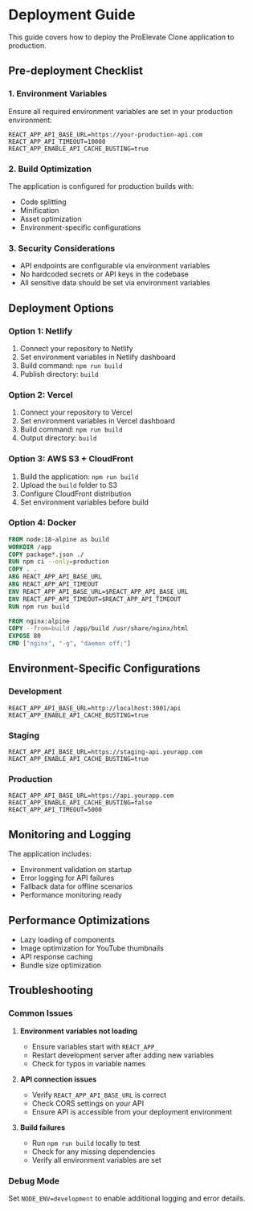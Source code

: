 # Deployment Guide

This guide covers how to deploy the ProElevate Clone application to production.

## Pre-deployment Checklist

### 1. Environment Variables
Ensure all required environment variables are set in your production environment:

```env
REACT_APP_API_BASE_URL=https://your-production-api.com
REACT_APP_API_TIMEOUT=10000
REACT_APP_ENABLE_API_CACHE_BUSTING=true
```

### 2. Build Optimization
The application is configured for production builds with:
- Code splitting
- Minification
- Asset optimization
- Environment-specific configurations

### 3. Security Considerations
- API endpoints are configurable via environment variables
- No hardcoded secrets or API keys in the codebase
- All sensitive data should be set via environment variables

## Deployment Options

### Option 1: Netlify
1. Connect your repository to Netlify
2. Set environment variables in Netlify dashboard
3. Build command: `npm run build`
4. Publish directory: `build`

### Option 2: Vercel
1. Connect your repository to Vercel
2. Set environment variables in Vercel dashboard
3. Build command: `npm run build`
4. Output directory: `build`

### Option 3: AWS S3 + CloudFront
1. Build the application: `npm run build`
2. Upload the `build` folder to S3
3. Configure CloudFront distribution
4. Set environment variables before build

### Option 4: Docker
```dockerfile
FROM node:18-alpine as build
WORKDIR /app
COPY package*.json ./
RUN npm ci --only=production
COPY . .
ARG REACT_APP_API_BASE_URL
ARG REACT_APP_API_TIMEOUT
ENV REACT_APP_API_BASE_URL=$REACT_APP_API_BASE_URL
ENV REACT_APP_API_TIMEOUT=$REACT_APP_API_TIMEOUT
RUN npm run build

FROM nginx:alpine
COPY --from=build /app/build /usr/share/nginx/html
EXPOSE 80
CMD ["nginx", "-g", "daemon off;"]
```

## Environment-Specific Configurations

### Development
```env
REACT_APP_API_BASE_URL=http://localhost:3001/api
REACT_APP_ENABLE_API_CACHE_BUSTING=true
```

### Staging
```env
REACT_APP_API_BASE_URL=https://staging-api.yourapp.com
REACT_APP_ENABLE_API_CACHE_BUSTING=true
```

### Production
```env
REACT_APP_API_BASE_URL=https://api.yourapp.com
REACT_APP_ENABLE_API_CACHE_BUSTING=false
REACT_APP_API_TIMEOUT=5000
```

## Monitoring and Logging

The application includes:
- Environment validation on startup
- Error logging for API failures
- Fallback data for offline scenarios
- Performance monitoring ready

## Performance Optimizations

- Lazy loading of components
- Image optimization for YouTube thumbnails
- API response caching
- Bundle size optimization

## Troubleshooting

### Common Issues

1. **Environment variables not loading**
   - Ensure variables start with `REACT_APP_`
   - Restart development server after adding new variables
   - Check for typos in variable names

2. **API connection issues**
   - Verify `REACT_APP_API_BASE_URL` is correct
   - Check CORS settings on your API
   - Ensure API is accessible from your deployment environment

3. **Build failures**
   - Run `npm run build` locally to test
   - Check for any missing dependencies
   - Verify all environment variables are set

### Debug Mode
Set `NODE_ENV=development` to enable additional logging and error details.